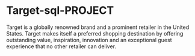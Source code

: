 # Target-sql-PROJECT
Target is a globally renowned brand and a prominent retailer in the United States. Target makes itself a preferred shopping destination by offering outstanding value, inspiration, innovation and an exceptional guest experience that no other retailer can deliver.
